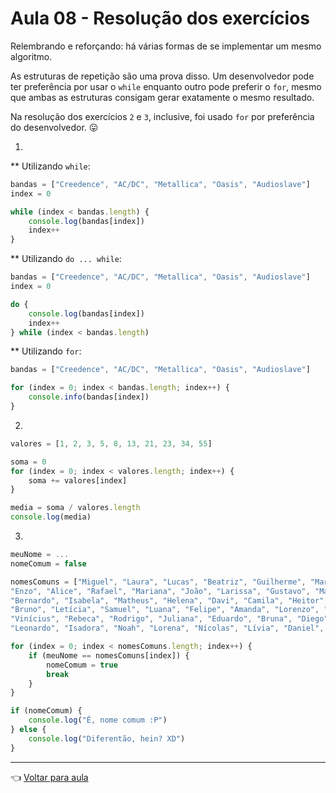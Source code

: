 # Aula 08 - Resolução dos exercícios

Relembrando e reforçando: há várias formas de se implementar um mesmo algoritmo.

As estruturas de repetição são uma prova disso. Um desenvolvedor pode ter preferência por usar o `while` enquanto outro pode preferir o `for`, mesmo que ambas as estruturas consigam gerar exatamente o mesmo resultado.

Na resolução dos exercícios `2` e `3`, inclusive, foi usado `for` por preferência do desenvolvedor. 😛

1)
  ** Utilizando `while`:
```javascript
bandas = ["Creedence", "AC/DC", "Metallica", "Oasis", "Audioslave"]
index = 0

while (index < bandas.length) {
    console.log(bandas[index])
    index++
}
```

  ** Utilizando `do ... while`:
```javascript
bandas = ["Creedence", "AC/DC", "Metallica", "Oasis", "Audioslave"]
index = 0

do {
    console.log(bandas[index])
    index++
} while (index < bandas.length)
```

  ** Utilizando `for`:
```javascript
bandas = ["Creedence", "AC/DC", "Metallica", "Oasis", "Audioslave"]

for (index = 0; index < bandas.length; index++) {
    console.info(bandas[index])
}
```

2) 
```javascript
valores = [1, 2, 3, 5, 8, 13, 21, 23, 34, 55]

soma = 0
for (index = 0; index < valores.length; index++) {
    soma += valores[index]
}

media = soma / valores.length
console.log(media)
```

3)
```javascript
meuNome = ...
nomeComum = false

nomesComuns = ["Miguel", "Laura", "Lucas", "Beatriz", "Guilherme", "Maria", "Gabriel", "Ana", "Arthur", "Júlia", 
"Enzo", "Alice", "Rafael", "Mariana", "João", "Larissa", "Gustavo", "Maria Eduarda", "Pedro", "Sofia", 
"Bernardo", "Isabela", "Matheus", "Helena", "Davi", "Camila", "Heitor", "Lara", "Henrique", "Valentina", 
"Bruno", "Letícia", "Samuel", "Luana", "Felipe", "Amanda", "Lorenzo", "Yasmin", "Benjamin", "Sophia", 
"Vinícius", "Rebeca", "Rodrigo", "Juliana", "Eduardo", "Bruna", "Diego", "Cecília", "Antônio", "Fernanda", 
"Leonardo", "Isadora", "Noah", "Lorena", "Nícolas", "Lívia", "Daniel", "Manuela", "Thiago", "Vitória"]

for (index = 0; index < nomesComuns.length; index++) {
    if (meuNome == nomesComuns[index]) {
        nomeComum = true
        break
    }
}

if (nomeComum) {
    console.log("É, nome comum :P")
} else {
    console.log("Diferentão, hein? XD")
}
```

---
👈 [Voltar para aula](aula.md)